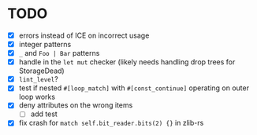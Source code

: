 # TODO

* [x] errors instead of ICE on incorrect usage
* [x] integer patterns
* [x] `_` and `Foo | Bar` patterns
* [x] handle in the `let mut` checker (likely needs handling drop trees for StorageDead)
* [x] `lint_level`?
* [x] test if nested `#[loop_match]` with `#[const_continue]` operating on outer loop works
* [x] deny attributes on the wrong items
    * [ ] add test
* [x] fix crash for `match self.bit_reader.bits(2) {}` in zlib-rs
